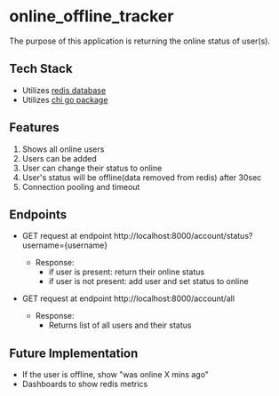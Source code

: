 # online_offline_tracker

The purpose of this application is returning the online status of user(s).

## Tech Stack
- Utilizes [redis database](https://redis.io/docs/about/)
- Utilizes [chi go package](https://pkg.go.dev/github.com/go-chi/chi)

## Features
1. Shows all online users
2. Users can be added
3. User can change their status to online
4. User's status will be offline(data removed from redis) after 30sec
5. Connection pooling and timeout

## Endpoints
- GET request at endpoint  http://localhost:8000/account/status?username={username}
    - Response: 
        - if user is present: return their online status
        - if user is not present: add user and set status to online

- GET request at endpoint http://localhost:8000/account/all
    - Response:
        - Returns list of all users and their status

## Future Implementation
- If the user is offline, show "was online X mins ago"
- Dashboards to show redis metrics